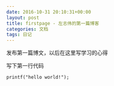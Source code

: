```yaml
---
date: 2016-10-31 20:10:31+00:00
layout: post
title: firstpage - 左志伟的第一篇博客 
categories: 文档
tags: 日记
---
```


发布第一篇博文，以后在这里写学习的心得

写下第一行代码

`printf("hello world!");`
